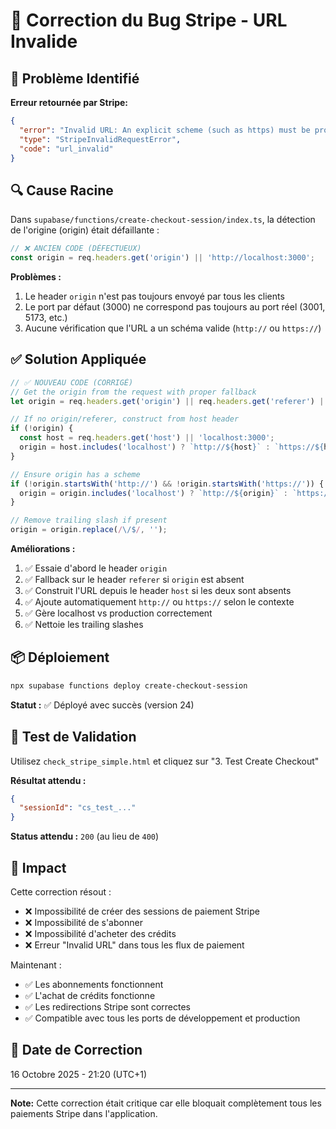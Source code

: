 # 🔧 Correction du Bug Stripe - URL Invalide

## 🐛 **Problème Identifié**

**Erreur retournée par Stripe:**
```json
{
  "error": "Invalid URL: An explicit scheme (such as https) must be provided.",
  "type": "StripeInvalidRequestError",
  "code": "url_invalid"
}
```

## 🔍 **Cause Racine**

Dans `supabase/functions/create-checkout-session/index.ts`, la détection de l'origine (origin) était défaillante :

```typescript
// ❌ ANCIEN CODE (DÉFECTUEUX)
const origin = req.headers.get('origin') || 'http://localhost:3000';
```

**Problèmes :**
1. Le header `origin` n'est pas toujours envoyé par tous les clients
2. Le port par défaut (3000) ne correspond pas toujours au port réel (3001, 5173, etc.)
3. Aucune vérification que l'URL a un schéma valide (`http://` ou `https://`)

## ✅ **Solution Appliquée**

```typescript
// ✅ NOUVEAU CODE (CORRIGÉ)
// Get the origin from the request with proper fallback
let origin = req.headers.get('origin') || req.headers.get('referer') || '';

// If no origin/referer, construct from host header
if (!origin) {
  const host = req.headers.get('host') || 'localhost:3000';
  origin = host.includes('localhost') ? `http://${host}` : `https://${host}`;
}

// Ensure origin has a scheme
if (!origin.startsWith('http://') && !origin.startsWith('https://')) {
  origin = origin.includes('localhost') ? `http://${origin}` : `https://${origin}`;
}

// Remove trailing slash if present
origin = origin.replace(/\/$/, '');
```

**Améliorations :**
1. ✅ Essaie d'abord le header `origin`
2. ✅ Fallback sur le header `referer` si `origin` est absent
3. ✅ Construit l'URL depuis le header `host` si les deux sont absents
4. ✅ Ajoute automatiquement `http://` ou `https://` selon le contexte
5. ✅ Gère localhost vs production correctement
6. ✅ Nettoie les trailing slashes

## 📦 **Déploiement**

```bash
npx supabase functions deploy create-checkout-session
```

**Statut :** ✅ Déployé avec succès (version 24)

## 🧪 **Test de Validation**

Utilisez `check_stripe_simple.html` et cliquez sur "3. Test Create Checkout"

**Résultat attendu :**
```json
{
  "sessionId": "cs_test_..."
}
```

**Status attendu :** `200` (au lieu de `400`)

## 🎯 **Impact**

Cette correction résout :
- ❌ Impossibilité de créer des sessions de paiement Stripe
- ❌ Impossibilité de s'abonner
- ❌ Impossibilité d'acheter des crédits
- ❌ Erreur "Invalid URL" dans tous les flux de paiement

Maintenant :
- ✅ Les abonnements fonctionnent
- ✅ L'achat de crédits fonctionne
- ✅ Les redirections Stripe sont correctes
- ✅ Compatible avec tous les ports de développement et production

## 📝 **Date de Correction**

16 Octobre 2025 - 21:20 (UTC+1)

---

**Note:** Cette correction était critique car elle bloquait complètement tous les paiements Stripe dans l'application.






